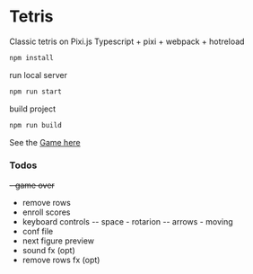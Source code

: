 # Tetris

Classic tetris on Pixi.js
Typescript + pixi + webpack + hotreload



```sh
npm install
```
run local server
```sh
npm run start
```
build project
```sh
npm run build
```

See the [Game here](http://smival.com/tetris)


### Todos
~~- game over~~
- remove rows
- enroll scores
- keyboard controls
-- space - rotarion
-- arrows - moving
- conf file
- next figure preview
- sound fx (opt)
- remove rows fx (opt)